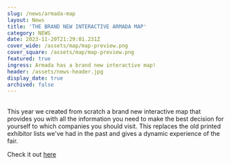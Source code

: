 ```yaml
---
slug: /news/armada-map
layout: News
title: 'THE BRAND NEW INTERACTIVE ARMADA MAP'
category: NEWS
date: 2023-11-20T21:29:01.231Z
cover_wide: /assets/map/map-preview.png
cover_square: /assets/map/map-preview.png
featured: true
ingress: Armada has a brand new interactive map!
header: /assets/news-header.jpg
display_date: true
archived: false
---
```


<br/>
This year we created from scratch a brand new interactive
map that provides you with all the information you need to
make the best decision for yourself to which companies you
should visit. This replaces the old printed exhibitor lists
we've had in the past and gives a dynamic experience of the
fair.

Check it out <a href='/map'>here</a>
